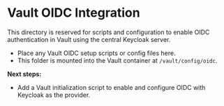 # Vault OIDC Integration

This directory is reserved for scripts and configuration to enable OIDC authentication in Vault using the central Keycloak server.

- Place any Vault OIDC setup scripts or config files here.
- This folder is mounted into the Vault container at `/vault/config/oidc`.

**Next steps:**
- Add a Vault initialization script to enable and configure OIDC with Keycloak as the provider.
